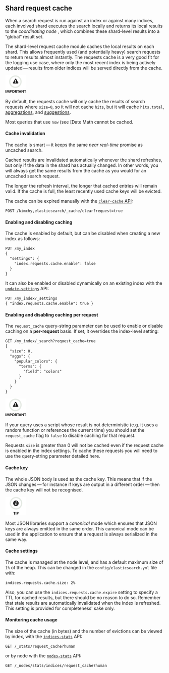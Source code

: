 ## Shard request cache

When a search request is run against an index or against many indices, each involved shard executes the search locally and returns its local results to the _coordinating node_ , which combines these shard-level results into a “global” result set.

The shard-level request cache module caches the local results on each shard. This allows frequently used (and potentially heavy) search requests to return results almost instantly. The requests cache is a very good fit for the logging use case, where only the most recent index is being actively updated — results from older indices will be served directly from the cache.

![Important](images/icons/important.png)

By default, the requests cache will only cache the results of search requests where `size=0`, so it will not cache `hits`, but it will cache `hits.total`, [aggregations](search-aggregations.html "Aggregations"), and [suggestions](search-suggesters.html "Suggesters").

Most queries that use `now` (see [Date Math cannot be cached.

#### Cache invalidation

The cache is smart — it keeps the same _near real-time_ promise as uncached search.

Cached results are invalidated automatically whenever the shard refreshes, but only if the data in the shard has actually changed. In other words, you will always get the same results from the cache as you would for an uncached search request.

The longer the refresh interval, the longer that cached entries will remain valid. If the cache is full, the least recently used cache keys will be evicted.

The cache can be expired manually with the [`clear-cache` API](indices-clearcache.html "Clear Cache"):
    
    
    POST /kimchy,elasticsearch/_cache/clear?request=true

#### Enabling and disabling caching

The cache is enabled by default, but can be disabled when creating a new index as follows:
    
    
    PUT /my_index
    {
      "settings": {
        "index.requests.cache.enable": false
      }
    }

It can also be enabled or disabled dynamically on an existing index with the [`update-settings`](indices-update-settings.html "Update Indices Settings") API:
    
    
    PUT /my_index/_settings
    { "index.requests.cache.enable": true }

#### Enabling and disabling caching per request

The `request_cache` query-string parameter can be used to enable or disable caching on a **per-request** basis. If set, it overrides the index-level setting:
    
    
    GET /my_index/_search?request_cache=true
    {
      "size": 0,
      "aggs": {
        "popular_colors": {
          "terms": {
            "field": "colors"
          }
        }
      }
    }

![Important](images/icons/important.png)

If your query uses a script whose result is not deterministic (e.g. it uses a random function or references the current time) you should set the `request_cache` flag to `false` to disable caching for that request.

Requests `size` is greater than 0 will not be cached even if the request cache is enabled in the index settings. To cache these requests you will need to use the query-string parameter detailed here.

#### Cache key

The whole JSON body is used as the cache key. This means that if the JSON changes — for instance if keys are output in a different order — then the cache key will not be recognised.

![Tip](images/icons/tip.png)

Most JSON libraries support a _canonical_ mode which ensures that JSON keys are always emitted in the same order. This canonical mode can be used in the application to ensure that a request is always serialized in the same way.

#### Cache settings

The cache is managed at the node level, and has a default maximum size of `1%` of the heap. This can be changed in the `config/elasticsearch.yml` file with:
    
    
    indices.requests.cache.size: 2%

Also, you can use the `indices.requests.cache.expire` setting to specify a TTL for cached results, but there should be no reason to do so. Remember that stale results are automatically invalidated when the index is refreshed. This setting is provided for completeness' sake only.

#### Monitoring cache usage

The size of the cache (in bytes) and the number of evictions can be viewed by index, with the [`indices-stats`](indices-stats.html "Indices Stats") API:
    
    
    GET /_stats/request_cache?human

or by node with the [`nodes-stats`](cluster-nodes-stats.html "Nodes Stats") API:
    
    
    GET /_nodes/stats/indices/request_cache?human
